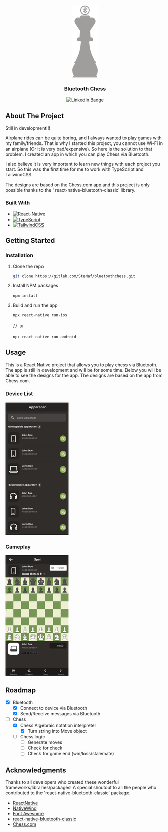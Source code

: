 <!-- PROJECT LOGO -->
<br />
<div align="center">
  <a href="https://gitlab.com/SteNaf/bluetoothchess">
    <img src="images/logo.png" alt="Logo" width="80">
  </a>

<h3 align="center">Bluetooth Chess</h3>
<div id="badges">
  <a href="https://www.linkedin.com/in/stefan-hilhorst-b7b51223b/">
    <img src="https://img.shields.io/badge/LinkedIn-blue?style=for-the-badge&logo=linkedin&logoColor=white" alt="LinkedIn Badge"/>
  </a>
</div>
</div>

<!-- ABOUT THE PROJECT -->

## About The Project

Still in development!!!

Airplane rides can be quite boring, and I always wanted to play games with my family/friends. That is why I started this
project, you cannot use Wi-Fi in an airplane (Or it is very bad/expensive). So here is the solution to that problem. I
created an app in which you can play Chess via Bluetooth.

I also believe it is very important to learn new things with each project you start. So this was the first time for me
to work with TypeScript and TailwindCSS.

The designs are based on the Chess.com app and this project is only possible thanks to the '
react-native-bluetooth-classic' library.

### Built With

* [![React-Native][React-Native.js]][React-Native-url]
* [![TypeScript][TypeScript.js]][TypeScript-url]
* [![TailwindCSS][tailwind.css]][tailwind-url]

<!-- GETTING STARTED -->

## Getting Started

### Installation

1. Clone the repo
   ```sh
   git clone https://gitlab.com/SteNaf/bluetoothchess.git
   ```
2. Install NPM packages
   ```sh
   npm install
   ```
3. Build and run the app
    ```sh
    npx react-native run-ios
    
    // or
    
    npx react-native run-android
    ```

<!-- USAGE EXAMPLES -->

## Usage

This is a React Native project that allows you to play chess via Bluetooth. The app is still in development and will be
for some time. Below you will be able to see the designs for the app. The designs are based on the app from Chess.com.

### Device List

<img src="images/device-list.png" alt="" width="200"/>

### Gameplay

<img src="images/game.png" alt="" width="200"/>

<!-- ROADMAP -->

## Roadmap

- [x] Bluetooth
    - [x] Connect to device via Bluetooth
    - [x] Send/Receive messages via Bluetooth
- [ ] Chess
    - [x] Chess Algebraic notation interpreter
        - [x] Turn string into Move object
    - [ ] Chess logic
        - [ ] Generate moves
        - [ ] Check for check
        - [ ] Check for game end (win/loss/stalemate)

<!-- ACKNOWLEDGMENTS -->

## Acknowledgments

Thanks to all developers who created these wonderful frameworks/libraries/packages!
A special shoutout to all the people who contributed to the 'react-native-bluetooth-classic' package.

* [ReactNative](https://reactnative.dev/)
* [NativeWind](https://nativewind.dev)
* [Font Awesome](https://fontawesome.com)
* [react-native-bluetooth-classic](https://github.com/kenjdavidson/react-native-bluetooth-classic)
* [Chess.com](https://chess.com)

<!-- MARKDOWN LINKS & IMAGES -->
<!-- https://www.markdownguide.org/basic-syntax/#reference-style-links -->

[React-Native.js]: https://img.shields.io/badge/React-Native-20232A?style=for-the-badge&logo=react&logoColor=61DAFB

[React-Native-url]: https://reactnative.dev/

[tailwind.css]: https://img.shields.io/badge/tailwindcss-20232A?style=for-the-badge&logo=tailwind-css&logoColor=61DAFB

[tailwind-url]: https://nativewind.dev/

[TypeScript.js]: https://img.shields.io/badge/typescript-20232A?style=for-the-badge&logo=typescript&logoColor=white

[TypeScript-url]: https://www.typescriptlang.org/

